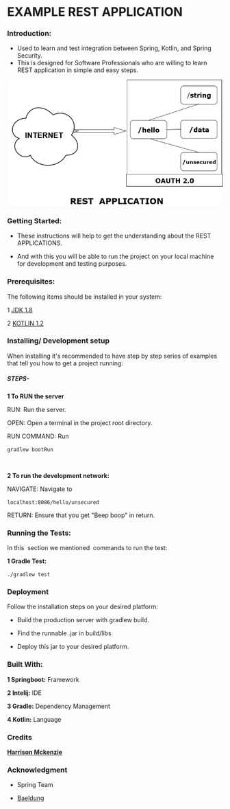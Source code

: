 # EXAMPLE REST APPLICATION



### Introduction:
- Used to learn and test integration between Spring, Kotlin, and Spring Security.
- This is designed for Software Professionals who are willing to learn REST application in simple and easy steps.

![Diagram](ExampleRESTAPP.png)



### Getting Started:
- These instructions will help to get the understanding about the REST APPLICATIONS.

- And with this you will be able to run the project on your local machine for development and testing purposes.



### Prerequisites:

The following items should be installed in your system:

1 [JDK 1.8](https://docs.oracle.com/javase/8/docs/technotes/guides/install/install_overview.html )

2 [KOTLIN 1.2](https://kotlinlang.org/docs/tutorials/command-line.html )



### Installing/ Development setup

When installing it's recommended to have step by step series of examples that tell you how to get a project running:


##### STEPS-


**1 To RUN the server**

RUN: Run the server.

OPEN: Open a terminal in the project root directory.

RUN COMMAND: Run  
```
gradlew bootRun
```
 
 
**2 To run the development network:** 

NAVIGATE: Navigate to 
```
localhost:8086/hello/unsecured
```

RETURN: Ensure that you get "Beep boop" in return.


### Running the Tests:
In this  section we mentioned  commands to run the test:

**1 Gradle Test:**
```
./gradlew test
```

### Deployment

Follow the installation steps on your desired platform:

- Build the production server with gradlew build.

- Find the runnable .jar in build/libs

- Deploy this jar to your desired platform.

### Built With:

**1 Springboot:** Framework

**2 Intelij:** IDE

**3 Gradle:** Dependency Management

**4 Kotlin:** Language



### Credits

[**Harrison Mckenzie**](mailto:harrison.mckenzie@bcstechnology.com.au)




### Acknowledgment

- Spring Team

- [Baeldung](http://www.baeldung.com/) 
 

























